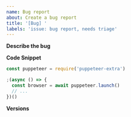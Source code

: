```yaml
---
name: Bug report
about: Create a bug report
title: '[Bug] '
labels: 'issue: bug report, needs triage'
---
```


<!--
  Thanks for filing an issue!
  Kindly search the issue tracker before posting a new issue.

  Due to bad experiences we have to unfortunately mention it:
  - Be respectful with our time, this is an open-source project run by volunteers in their free time.
  - Don't come across as entitled, unfriendly or angry or nobody will help you (general rule in life).
  - Reporting a "bug" without ways to reproduce it is not "contributing to open-source".
-->

**Describe the bug**

<!--
  - What you were trying to accomplish when the bug occurred
  - A description of what you expected and what actually happened
  - How to reproduce the issue
-->

**Code Snippet**

<!--
  Help us help you! Put down a short code snippet that illustrates your bug and
  that we can run and debug locally. If possible remove everything
  that is not related and make it as short as possible. For example:
-->

```javascript
const puppeteer = require('puppeteer-extra')

;(async () => {
  const browser = await puppeteer.launch()
  // ...
})()
```

**Versions**

<!--
Run the following command in your project directory, and paste its results here:

npx envinfo@latest --system --binaries --npmPackages '*(puppeteer*|playwright*|automation-extra*|@extra*)'
-->
